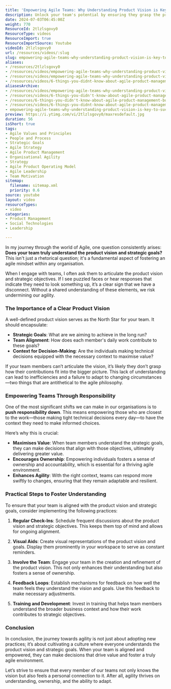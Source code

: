 ```yaml
---
title: 'Empowering Agile Teams: Why Understanding Product Vision is Key to Success'
description: Unlock your team's potential by ensuring they grasp the product vision and strategic goals. Discover practical steps to foster alignment and agility!
date: 2024-07-03T06:45:00Z
weight: 770
ResourceId: 2tlzlsgovy0
ResourceType: videos
ResourceImport: true
ResourceImportSource: Youtube
videoId: 2tlzlsgovy0
url: /resources/videos/:slug
slug: empowering-agile-teams-why-understanding-product-vision-is-key-to-success-2tlzlsgovy0
aliases:
- /resources/2tlzlsgovy0
- /resources/videos/empowering-agile-teams-why-understanding-product-vision-is-key-to-success-2tlzlsgovy0
- /resources/videos/empowering-agile-teams-why-understanding-product-vision-is-key-to-success
- /resources/videos/6-things-you-didnt-know-about-agile-product-management-but-really-should-part-2
aliasesArchive:
- /resources/videos/empowering-agile-teams-why-understanding-product-vision-is-key-to-success
- /resources/videos/6-things-you-didn't-know-about-agile-product-management-but-really-should-part-2
- /resources/6-things-you-didn't-know-about-agile-product-management-but-really-should-part-2
- /resources/videos/6-things-you-didnt-know-about-agile-product-management-but-really-should-part-2
- empowering-agile-teams-why-understanding-product-vision-is-key-to-success-2tlzlsgovy0
preview: https://i.ytimg.com/vi/2tlzlsgovy0/maxresdefault.jpg
duration: 56
isShort: true
tags:
- Agile Values and Principles
- People and Process
- Strategic Goals
- Agile Strategy
- Agile Product Management
- Organisational Agility
- Strategy
- Agile Product Operating Model
- Agile Leadership
- Team Motivation
sitemap:
  filename: sitemap.xml
  priority: 0.6
source: youtube
layout: video
resourceTypes:
- video
categories:
- Product Management
- Social Technologies
- Leadership

---
```

In my journey through the world of Agile, one question consistently arises: **Does your team truly understand the product vision and strategic goals?** This isn't just a rhetorical question; it's a fundamental aspect of fostering an agile mindset within any organisation. 

When I engage with teams, I often ask them to articulate the product vision and strategic objectives. If I see puzzled faces or hear responses that indicate they need to look something up, it’s a clear sign that we have a disconnect. Without a shared understanding of these elements, we risk undermining our agility. 

### The Importance of a Clear Product Vision

A well-defined product vision serves as the North Star for your team. It should encapsulate:

- **Strategic Goals**: What are we aiming to achieve in the long run?
- **Team Alignment**: How does each member's daily work contribute to these goals?
- **Context for Decision-Making**: Are the individuals making technical decisions equipped with the necessary context to maximise value?

If your team members can’t articulate the vision, it’s likely they don’t grasp how their contributions fit into the bigger picture. This lack of understanding can lead to inefficiencies and a failure to adapt to changing circumstances—two things that are antithetical to the agile philosophy.

### Empowering Teams Through Responsibility

One of the most significant shifts we can make in our organisations is to **push responsibility down**. This means empowering those who are closest to the work—those making tight technical decisions every day—to have the context they need to make informed choices. 

Here’s why this is crucial:

- **Maximises Value**: When team members understand the strategic goals, they can make decisions that align with those objectives, ultimately delivering greater value.
- **Encourages Ownership**: Empowering individuals fosters a sense of ownership and accountability, which is essential for a thriving agile environment.
- **Enhances Agility**: With the right context, teams can respond more swiftly to changes, ensuring that they remain adaptable and resilient.

### Practical Steps to Foster Understanding

To ensure that your team is aligned with the product vision and strategic goals, consider implementing the following practices:

1. **Regular Check-Ins**: Schedule frequent discussions about the product vision and strategic objectives. This keeps them top of mind and allows for ongoing alignment.
   
2. **Visual Aids**: Create visual representations of the product vision and goals. Display them prominently in your workspace to serve as constant reminders.

3. **Involve the Team**: Engage your team in the creation and refinement of the product vision. This not only enhances their understanding but also fosters a sense of ownership.

4. **Feedback Loops**: Establish mechanisms for feedback on how well the team feels they understand the vision and goals. Use this feedback to make necessary adjustments.

5. **Training and Development**: Invest in training that helps team members understand the broader business context and how their work contributes to strategic objectives.

### Conclusion

In conclusion, the journey towards agility is not just about adopting new practices; it’s about cultivating a culture where everyone understands the product vision and strategic goals. When your team is aligned and empowered, they can make decisions that drive value and foster a truly agile environment. 

Let’s strive to ensure that every member of our teams not only knows the vision but also feels a personal connection to it. After all, agility thrives on understanding, ownership, and the ability to adapt.
